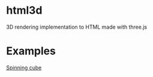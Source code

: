 # html3d
3D rendering implementation to HTML made with three.js

# Examples

[Spinning cube](https://oguzhanumutlu.github.io/html3d/examples/cube.html)